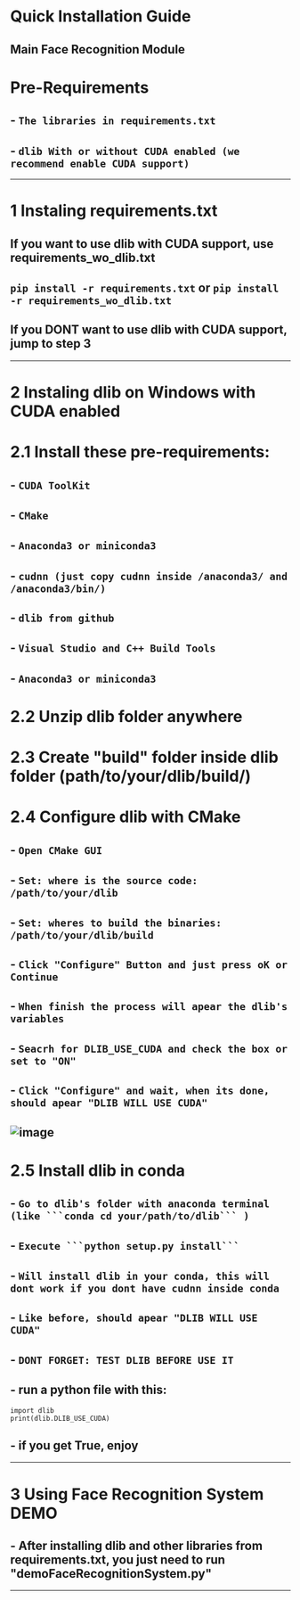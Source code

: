 # Quick Installation Guide
Main Face Recognition Module
---
# Pre-Requirements
##  - `The libraries in requirements.txt`
##  - `dlib With or without CUDA enabled (we recommend enable CUDA support)`
---
# **1** Instaling requirements.txt
## If you want to use dlib with CUDA support, use requirements_wo_dlib.txt
## ```pip install -r requirements.txt``` or ```pip install -r requirements_wo_dlib.txt```
## If you DONT want to use dlib with CUDA support, jump to step **3**
---
# **2** Instaling dlib on Windows with CUDA enabled
# **2.1** Install these pre-requirements:
## - `CUDA ToolKit`
## - `CMake` 
## - `Anaconda3 or miniconda3`
## - `cudnn (just copy cudnn inside /anaconda3/ and /anaconda3/bin/)`
## - `dlib from github`
## - `Visual Studio and C++ Build Tools`
## - `Anaconda3 or miniconda3`
# **2.2** Unzip dlib folder anywhere
# **2.3** Create "build" folder inside dlib folder (path/to/your/dlib/build/)
# **2.4** Configure dlib with CMake
## - `Open CMake GUI`
## - `Set: where is the source code: /path/to/your/dlib`
## - `Set: wheres to build the binaries: /path/to/your/dlib/build`
## - `Click "Configure" Button and just press oK or Continue`
## - `When finish the process will apear the dlib's variables`
## - `Seacrh for DLIB_USE_CUDA and check the box or set to "ON"`
## - `Click "Configure" and wait, when its done, should apear "DLIB WILL USE CUDA"`
## ![image](https://github.com/DUDUKorte/Face-Recognition-Module/assets/40546705/bc7f5bb8-0187-4a2e-80ba-9ff6406f60b1)

# **2.5** Install dlib in conda
## - `Go to dlib's folder with anaconda terminal (like ```conda cd your/path/to/dlib``` )`
## - `Execute ```python setup.py install``` `
## - `Will install dlib in your conda, this will dont work if you dont have cudnn inside conda`
## - `Like before, should apear "DLIB WILL USE CUDA"`
## - `DONT FORGET: TEST DLIB BEFORE USE IT`
## - run a python file with this:
```
import dlib
print(dlib.DLIB_USE_CUDA)
```
## - if you get True, enjoy
---
# **3** Using Face Recognition System DEMO
## - After installing dlib and other libraries from requirements.txt, you just need to run "demoFaceRecognitionSystem.py"
---

